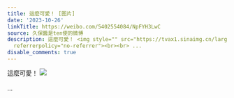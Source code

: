 ```yaml
---
title: 這麼可愛！ [图片]
date: '2023-10-26'
linkTitle: https://weibo.com/5402554084/NpFYH3LwC
source: 久保醬是ten使的微博
description: 這麼可愛！ <img style="" src="https://tvax1.sinaimg.cn/large/005TCz76gy1hj8ygvki45j319o1mj0zk.jpg"
  referrerpolicy="no-referrer"><br><br> ...
disable_comments: true
---
```

這麼可愛！ <img style="" src="https://tvax1.sinaimg.cn/large/005TCz76gy1hj8ygvki45j319o1mj0zk.jpg" referrerpolicy="no-referrer"><br><br> ...